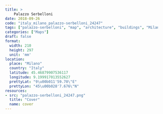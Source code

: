 ```yaml
---
title: > 
    Palazzo Serbelloni
date: 2018-09-26
code: "italy_milano_palazzo-serbelloni_24247"
tags: ["palazzo-serbelloni", "map", "architecture", "buildings", "Milano", "Italy"]
categories: ["Maps"]
draft: false
format:
  width: 210
  height: 297
  unit: 'mm'
location:
  place: "Milano"
  country: "Italy"
  latitude: 45.46879907536117
  longitude: 9.199917013552627
  prettyLat: "9\u00b011'59.70\"E"
  prettyLon: "45\u00b028'7.676\"N"
resources:
- src: "palazzo-serbelloni_24247.png"
  title: "Cover"
  name: cover
---
```

